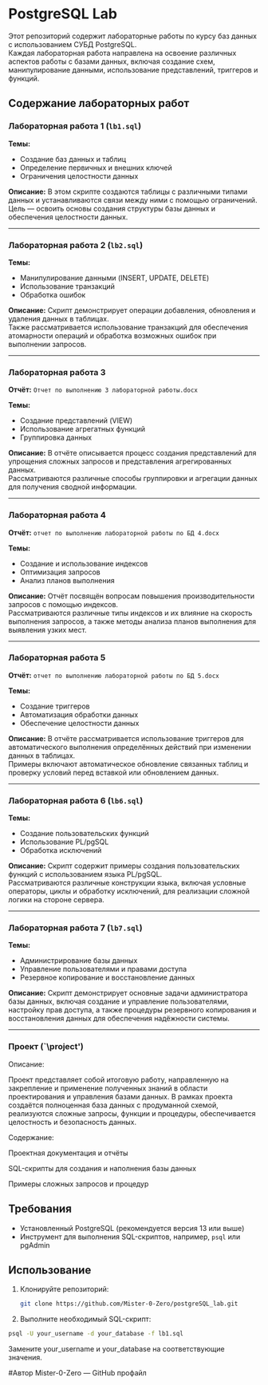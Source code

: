 # PostgreSQL Lab

Этот репозиторий содержит лабораторные работы по курсу баз данных с использованием СУБД PostgreSQL.  
Каждая лабораторная работа направлена на освоение различных аспектов работы с базами данных, включая создание схем, манипулирование данными, использование представлений, триггеров и функций.

## Содержание лабораторных работ

### Лабораторная работа 1 (`lb1.sql`)

**Темы:**
- Создание баз данных и таблиц
- Определение первичных и внешних ключей
- Ограничения целостности данных

**Описание:**
В этом скрипте создаются таблицы с различными типами данных и устанавливаются связи между ними с помощью ограничений.  
Цель — освоить основы создания структуры базы данных и обеспечения целостности данных.

---

### Лабораторная работа 2 (`lb2.sql`)

**Темы:**
- Манипулирование данными (INSERT, UPDATE, DELETE)
- Использование транзакций
- Обработка ошибок

**Описание:**
Скрипт демонстрирует операции добавления, обновления и удаления данных в таблицах.  
Также рассматривается использование транзакций для обеспечения атомарности операций и обработка возможных ошибок при выполнении запросов.

---

### Лабораторная работа 3

**Отчёт:** `Отчет по выполнению 3 лабораторной работы.docx`

**Темы:**
- Создание представлений (VIEW)
- Использование агрегатных функций
- Группировка данных

**Описание:**
В отчёте описывается процесс создания представлений для упрощения сложных запросов и представления агрегированных данных.  
Рассматриваются различные способы группировки и агрегации данных для получения сводной информации.

---

### Лабораторная работа 4

**Отчёт:** `отчет по выполнению лабораторной работы по БД 4.docx`

**Темы:**
- Создание и использование индексов
- Оптимизация запросов
- Анализ планов выполнения

**Описание:**
Отчёт посвящён вопросам повышения производительности запросов с помощью индексов.  
Рассматриваются различные типы индексов и их влияние на скорость выполнения запросов, а также методы анализа планов выполнения для выявления узких мест.

---

### Лабораторная работа 5

**Отчёт:** `отчет по выполнению лабораторной работы по БД 5.docx`

**Темы:**
- Создание триггеров
- Автоматизация обработки данных
- Обеспечение целостности данных

**Описание:**
В отчёте рассматривается использование триггеров для автоматического выполнения определённых действий при изменении данных в таблицах.  
Примеры включают автоматическое обновление связанных таблиц и проверку условий перед вставкой или обновлением данных.

---

### Лабораторная работа 6 (`lb6.sql`)

**Темы:**
- Создание пользовательских функций
- Использование PL/pgSQL
- Обработка исключений

**Описание:**
Скрипт содержит примеры создания пользовательских функций с использованием языка PL/pgSQL.  
Рассматриваются различные конструкции языка, включая условные операторы, циклы и обработку исключений, для реализации сложной логики на стороне сервера.

---

### Лабораторная работа 7 (`lb7.sql`)

**Темы:**
- Администрирование базы данных
- Управление пользователями и правами доступа
- Резервное копирование и восстановление данных

**Описание:**
Скрипт демонстрирует основные задачи администратора базы данных, включая создание и управление пользователями, настройку прав доступа, а также процедуры резервного копирования и восстановления данных для обеспечения надёжности системы.

---

### Проект (`\project')

Описание:

Проект представляет собой итоговую работу, направленную на закрепление и применение полученных знаний в области проектирования и управления базами данных. В рамках проекта создаётся полноценная база данных с продуманной схемой, реализуются сложные запросы, функции и процедуры, обеспечивается целостность и безопасность данных.

Содержание:

Проектная документация и отчёты

SQL-скрипты для создания и наполнения базы данных

Примеры сложных запросов и процедур

## Требования

- Установленный PostgreSQL (рекомендуется версия 13 или выше)
- Инструмент для выполнения SQL-скриптов, например, `psql` или pgAdmin

## Использование

1. Клонируйте репозиторий:

   ```bash
   git clone https://github.com/Mister-0-Zero/postgreSQL_lab.git
   ```

2. Выполните необходимый SQL-скрипт:

```bash
psql -U your_username -d your_database -f lb1.sql
```
Замените your_username и your_database на соответствующие значения.

#Автор
Mister-0-Zero — GitHub профайл
